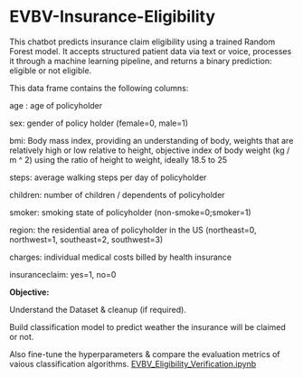 # EVBV-Insurance-Eligibility
This chatbot predicts insurance claim eligibility using a trained Random Forest model. It accepts structured patient data via text or voice, processes it through a machine learning pipeline, and returns a binary prediction: eligible or not eligible.

This data frame contains the following columns:

age : age of policyholder

sex: gender of policy holder (female=0, male=1)

bmi: Body mass index, providing an understanding of body, weights that are relatively high or low relative to height, objective index of body weight (kg / m ^ 2) using the ratio of height to weight, ideally 18.5 to 25

steps: average walking steps per day of policyholder

children: number of children / dependents of policyholder

smoker: smoking state of policyholder (non-smoke=0;smoker=1)

region: the residential area of policyholder in the US (northeast=0, northwest=1, southeast=2, southwest=3)

charges: individual medical costs billed by health insurance

insuranceclaim: yes=1, no=0

**Objective:**

Understand the Dataset & cleanup (if required).

Build classification model to predict weather the insurance will be claimed or not.

Also fine-tune the hyperparameters & compare the evaluation metrics of vaious classification algorithms.
[EVBV_Eligibility_Verification.ipynb](https://github.com/user-attachments/files/22710056/EVBV_Eligibility_Verification.ipynb)
